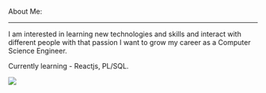 About Me:
<hr/>
I am interested in learning new technologies and skills and interact with different people with that passion I want to grow my career as a Computer Science Engineer.

Currently learning - Reactjs, PL/SQL.

<img src="file:///C:/Users/SRI%20RENUKA%20COMPUTERS/Downloads/internet.svg">
